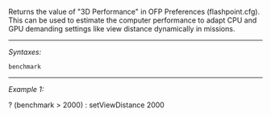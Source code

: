 Returns the value of "3D Performance" in OFP Preferences (flashpoint.cfg). This can be used to estimate the computer performance to adapt CPU and GPU demanding settings like view distance dynamically in missions.


---
*Syntaxes:*

`benchmark`

---
*Example 1:*

<sqs>? (benchmark > 2000) : setViewDistance 2000</sqs>